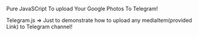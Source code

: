 Pure JavaSCript To upload Your Google Photos To Telegram!


Telegram.js => Just to demonstrate how to upload any mediaItem(provided Link) to Telegram channel!
